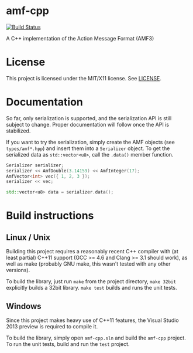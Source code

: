 amf-cpp
=======
[![Build Status](https://travis-ci.org/Ventero/amf-cpp.png?branch=master)](https://travis-ci.org/Ventero/amf-cpp)

A C++ implementation of the Action Message Format (AMF3)

# License #

This project is licensed under the MIT/X11 license. See [LICENSE](https://github.com/Ventero/amf-cpp/blob/master/LICENSE).

# Documentation #

So far, only serialization is supported, and the serialization API is still subject
to change. Proper documentation will follow once the API is stabilized.

If you want to try the serialization, simply create the AMF objects (see `types/amf*.hpp`)
and insert them into a `Serializer` object. To get the serialized data as `std::vector<u8>`,
call the `.data()` member function.

```C++
Serializer serializer;
serializer << AmfDouble(3.14159) << AmfInteger(17);
AmfVector<int> vec({ 1, 2, 3 });
serializer << vec;

std::vector<u8> data = serializer.data();
```

# Build instructions #

## Linux / Unix ##

Building this project requires a reasonably recent C++ compiler with (at least partial)
C++11 support (GCC >= 4.6 and Clang >= 3.1 should work), as well as make (probably
GNU make, this wasn't tested with any other versions).

To build the library, just run `make` from the project directory, `make 32bit`
explicitly builds a 32bit library. `make test` builds and runs the unit tests.

## Windows ##

Since this project makes heavy use of C++11 features, the Visual Studio 2013
preview is required to compile it.

To build the library, simply open `amf-cpp.sln` and build the `amf-cpp` project.
To run the unit tests, build and run the `test` project.
